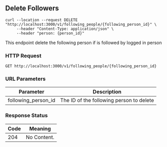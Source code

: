 ## Delete Followers

```shell
curl --location --request DELETE "http://localhost:3000/v1/following_people/{following_person_id}" \
     --header "Content-Type: application/json" \
     --header "person: {person_id}"
```

This endpoint delete the following person if is followed by logged in person

### HTTP Request

`GET http://localhost:3000/v1/following_people/{following_person_id}`

### URL Parameters

Parameter | Description
--------- | -----------
following_person_id | The ID of the following person to delete

### Response Status

Code | Meaning
--------- | -------
204 | No Content.
